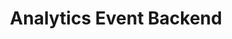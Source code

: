 ---
title: "Analytics Event Backend"
slug: "analytics-event-backend"
priority: 0
description: "An end to end data, analytics vendor agnostic product to Ingest analytics events from the client to Snowflake. Enable the possiblity for cross-platform tracking"
image: "/assets/usecase-1.jpg"
role: "Architect & Lead Engineer"
company: "Volvo Cars"
industry: "Automotive"
employees: "42,000+"
stats:
  - label: "Avg Daily Volume"
    value: "30M"
  - label: "Total Users"
    value: "5M"
challenge: |
  Volvo had to go through the process of changing the analytics solution provider for the App twice, once for the analytics vendor solution not being GDPR compliant. While the current solution did not allow for any cross platform tracking due to the inability to send any personal data of the user that would allow the aggregation of data. We also did not have the analytics data in any centralised place for any advanced custom analysis, agnostic of the analytics tooling. The over reliance of using the analytics providers tool in the pipeline meant that the cost of switching was too high due to difference in how data was collected and processed by each of the vendors. Also, there was not control of how the data was collected, how much was collected etc. The current analytics solution also did not meet the data requirements we had within the company of having the events of all data products within a data warehouse for later use.
results: |
  The analytics event backend pipeline was created where the events were collected by our own mobile client, sent to our own backend servers via our gateway. The events were then sent to a Kafka queue. A second backend service then took the events form the queue, batched it and sent it to the Azure container. A scheduled job then migrated the data to Snowflake. Amplitude the new analytics tooling provider then imported the data from Snowflake. The solution successfully moved the dependency of the third party to the end of the pipeline reducing the dependency on the vendor and allowing full control of the data that we collected and processed. Having all the data in a centralised place with essential personal information meant we could do cross platform tracking at the Snowflake level.
process:
  - title: "Analytics Research & Cost Estimation"
    description: "The current scale of the challenge had to be mapped so I looked into the various metrics of the previous analytics tooling trying to understand user behaviour like avg session length, total sessions per day, avg engagement time, daily user count, peak user count, users growth, event growth, etc. The intention being to figure out what would be the load on the backends, how often the client would have to send requests and what would be the cost in a few years.  This study gave us a good base for what protocols and technologies we could use."
  - title: "Understanding dependencies"
    description: "Given what we wanted to build, I had to look at what existing technologies and teams were within the organisation that could support and enable us to complete the solution. There had to be special consideration to reuse any of the existing technologies and not add cost unnecessary cost where possible."
  - title: "Gather Stakeholder Requirements"
    description: "All the various stakeholders had to be contacted ranging from data producers, data consumers, infra teams, data teams, analytics teams, project managers, product owners to understand what were the requirements and expectations of each of the functions. "
  - title: "Scope the MVP"
    description: "With all the functional and non-functional requirements in place it was time to move on to the scoping the features of the MVP so that the desired deadlines could be met and features could be tied to phased rollouts. This was also a perfect time to go back and validate the protocols and technology selection. An initial draft of the solution with presentations and documentations were done."
  - title: "POC"
    description: "A quick prototype of how the solution would work end to end was made to validate the complete solution to be ready for presenting to tech savvy stakeholders"
  - title: "Present The Solution"
    description: "The MVP and future plans were presented to key stakeholders and team members to discuss the details and iron out any outstanding requirements and uncertainties. This was done iteratively to make sure every one was on the same page before the execution of the project."
  - title: "Setting Expectations and Timelines"
    description: "Each of the dependent data teams were contacted for resources and the timelines were agreed upon, the expectations and timelines were then communicated with all stakeholders"
  - title: "Execution and Pivoting"
    description: "With the teams responsible for data migration between Azure Data Lake and Snowflake, it was time to implement the rest of the pipeline. During the testing it was found that one of the solutions we relied on to read from the Kafka queue had a bottleneck and would not work for our solution. We had to pivot to making our own solution."
  - title: "Feature Integration and Deployment"
    description: "With all the parts in place it was time to do integration tests and end to end tests to test the pipeline.Once the features were validated the feature was enabled and the analytics events were rolled out incrementally"
stack:
  - Java
  - Kafka
  - Spring
  - PostgresSQL
  - Android
  - Snowflake
  - Kubernetes
  - Azure
conclusion: |
  The analytics event backend solution was delivered on time and worked without any hiccups, all involved stakeholders were content with the outcome. The solution now makes the app analytics very robust and compliant. We have full control of the analytics data and can decide what we want to do with it. The option of having the analytics events in the Datawarehouse and Snowflake opens up endless possibility when it comes to user analytics and cross-platform tracking.
---